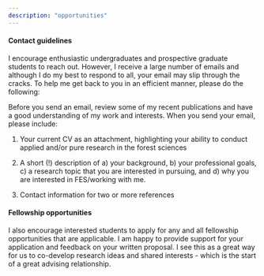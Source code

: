 ```yaml
---
description: "opportunities"
---
```


#### Contact guidelines

I encourage enthusiastic undergraduates and prospective graduate students to reach out. However, I receive a large number of emails and although I do my best to respond to all, your email may slip through the cracks. To help me get back to you in an efficient manner, please do the following:

Before you send an email, review some of my recent publications and have a good understanding of my work and interests. When you send your email, please include:

1. Your current CV as an attachment, highlighting your ability to conduct applied and/or pure research in the forest sciences

2. A short (!) description of a) your background, b) your professional goals, c) a research topic that you are interested in pursuing, and d) why you are interested in FES/working with me.

3. Contact information for two or more references


#### Fellowship opportunities

I also encourage interested students to apply for any and all fellowship opportunities that are applicable. I am happy to provide support for your application and feedback on your written proposal. I see this as a great way for us to co-develop research ideas and shared interests - which is the start of a great advising relationship.


